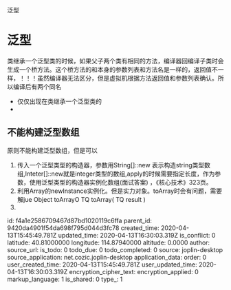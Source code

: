 泛型

# 泛型

类继承一个泛型类的时候，如果父子两个类有相同的方法，编译器回编译子类时会生成一个桥方法。这个桥方法的和本身的参数列表和方法名是一样的，返回值不一样，！！！虽然编译器无法区分，但是虚拟机根据方法返回值和参数列表确认。所以编译后有两个同名

* 仅仅出现在类继承一个泛型类的
* 
## 不能构建泛型数组

原则不能构建泛型数组，但是可以
1. 传入一个泛型类型的构造器，参数用String[]::new 表示构造string类型数组,Inteter[]::new就是integer类型的数组,apply的时候需要指定长度，作为参数，使用泛型类型的构造器实例化数组(面试答案) ，《核心技术》323页。
2. 利用Array的newInstance实例化。但是实力对象。toArray时会有问题，需要解jue 
Object toArrayO 
TQ toArray( TQ result )
3. 

id: f4a1e2586709467d87bd1020119c6ffa
parent_id: 9420da4901f54da698f795d044d3fc78
created_time: 2020-04-13T15:45:49.781Z
updated_time: 2020-04-13T16:30:03.319Z
is_conflict: 0
latitude: 40.81000000
longitude: 114.87940000
altitude: 0.0000
author: 
source_url: 
is_todo: 0
todo_due: 0
todo_completed: 0
source: joplin-desktop
source_application: net.cozic.joplin-desktop
application_data: 
order: 0
user_created_time: 2020-04-13T15:45:49.781Z
user_updated_time: 2020-04-13T16:30:03.319Z
encryption_cipher_text: 
encryption_applied: 0
markup_language: 1
is_shared: 0
type_: 1